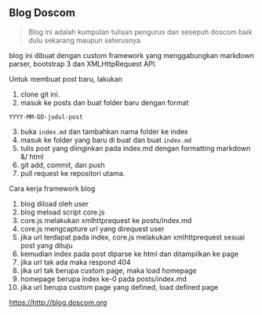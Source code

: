 ## Blog Doscom
> Blog ini adalah kumpulan tulisan pengurus dan sesepuh doscom baik dulu sekarang maupun seterusnya.

blog ini dibuat dengan custom framework yang menggabungkan markdown parser, bootstrap 3 dan XMLHttpRequest API.

Untuk membuat post baru, lakukan
1. clone git ini.
2. masuk ke posts dan buat folder baru dengan format
```
YYYY-MM-DD-judul-post
```
3. buka `index.md` dan tambahkan nama folder ke index
4. masuk ke folder yang baru di buat dan buat `index.md`
5. tulis post yang diinginkan pada index.md dengan formatting markdown &/ html
5. git add, commit, dan push
6. pull request ke repositori utama.

Cara kerja framework blog
1. blog diload oleh user
2. blog meload script core.js
3. core.js melakukan xmlhttprequest ke posts/index.md 
4. core.js mengcapture url yang direquest user
5. jika url terdapat pada index, core.js melakukan xmlhttprequest sesuai post yang dituju
6. kemudian index pada post diparse ke html dan ditampilkan ke page
7. jika url tak ada maka respond 404
8. jika url tak berupa custom page, maka load homepage
9. homepage berupa index ke-0 pada posts/index.md 
10. jika url berupa custom page yang defined, load defined page

<https://http://blog.doscom.org>
